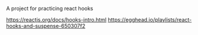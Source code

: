 A project for practicing react hooks

https://reactjs.org/docs/hooks-intro.html
https://egghead.io/playlists/react-hooks-and-suspense-650307f2
